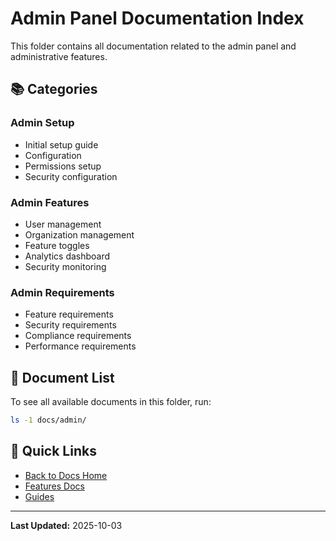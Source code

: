 # Admin Panel Documentation Index

This folder contains all documentation related to the admin panel and administrative features.

## 📚 Categories

### Admin Setup
- Initial setup guide
- Configuration
- Permissions setup
- Security configuration

### Admin Features
- User management
- Organization management
- Feature toggles
- Analytics dashboard
- Security monitoring

### Admin Requirements
- Feature requirements
- Security requirements
- Compliance requirements
- Performance requirements

## 📝 Document List

To see all available documents in this folder, run:
```bash
ls -1 docs/admin/
```

## 🔗 Quick Links
- [Back to Docs Home](../README.md)
- [Features Docs](../features/)
- [Guides](../guides/)

---

**Last Updated:** 2025-10-03

